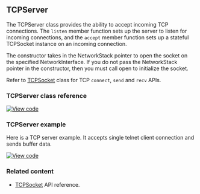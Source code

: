 ## TCPServer

The TCPServer class provides the ability to accept incoming TCP connections. The `listen` member function sets up the server to listen for incoming connections, and the `accept` member function sets up a stateful TCPSocket instance on an incoming connection.

The constructor takes in the NetworkStack pointer to open the socket on the specified NetworkInterface. If you do not pass the NetworkStack pointer in the constructor, then you must call open to initialize the socket.

Refer to [TCPSocket](/docs/development/reference/tcpsocket.html) class for TCP `connect`, `send` and `recv` APIs.

### TCPServer class reference

[![View code](https://www.mbed.com/embed/?type=library)](http://os-doc-builder.test.mbed.com/docs/development/mbed-os-api-doxy/class_t_c_p_server.html)

### TCPServer example

Here is a TCP server example. It accepts single telnet client connection and sends buffer data.

[![View code](https://www.mbed.com/embed/?url=https://os.mbed.com/teams/mbed_example/code/mbed-os-example-tcp-server/)](https://os.mbed.com/teams/mbed_example/code/mbed-os-example-tcp-server/file/ddb5698aa782/main.cpp)

### Related content

- [TCPSocket](/docs/development/reference/tcpsocket.html) API reference.
